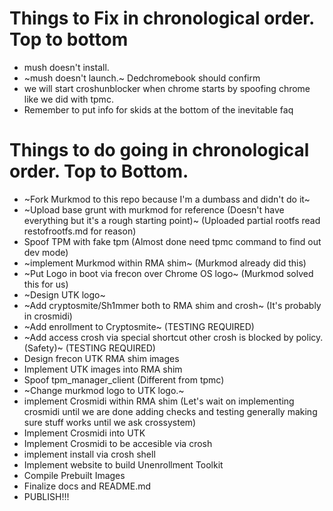 # Things to Fix in chronological order. Top to bottom
- mush doesn't install. 
- ~mush doesn't launch.~ Dedchromebook should confirm
- we will start croshunblocker when chrome starts by spoofing chrome like we did with tpmc.
- Remember to put info for skids at the bottom of the inevitable faq
# Things to do going in chronological order. Top to Bottom.
- ~Fork Murkmod to this repo because I'm a dumbass and didn't do it~
- ~Upload base grunt with murkmod for reference (Doesn't have everything but it's a rough starting point)~ (Uploaded partial rootfs read restofrootfs.md for reason)
- Spoof TPM with fake tpm (Almost done need tpmc command to find out dev mode)
- ~implement Murkmod within RMA shim~ (Murkmod already did this)
- ~Put Logo in boot via frecon over Chrome OS logo~ (Murkmod solved this for us)
- ~Design UTK logo~
- ~Add cryptosmite/Sh1mmer both to RMA shim and crosh~ (It's probably in crosmidi)
- ~Add enrollment to Cryptosmite~ (TESTING REQUIRED)
- ~Add access crosh via special shortcut other crosh is blocked by policy. (Safety)~ (TESTING REQUIRED)
- Design frecon UTK RMA shim images
- Implement UTK images into RMA shim
- Spoof tpm_manager_client (Different from tpmc)
- ~Change murkmod logo to UTK logo.~
- implement Crosmidi within RMA shim (Let's wait on implementing crosmidi until we are done adding checks and testing generally making sure stuff works until we ask crossystem)
- Implement Crosmidi into UTK
- Implement Crosmidi to be accesible via crosh
- implement install via crosh shell
- Implement website to build Unenrollment Toolkit
- Compile Prebuilt Images
- Finalize docs and README.md
- PUBLISH!!!

